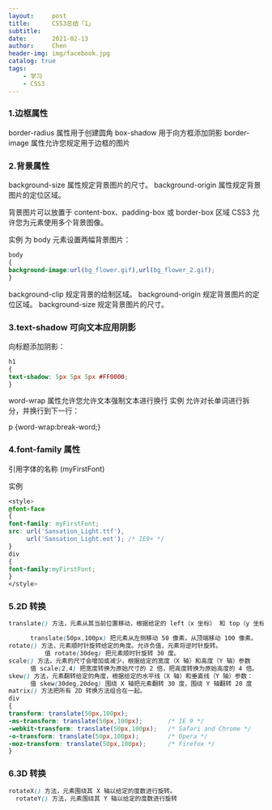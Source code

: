 ```yaml
---
layout:     post
title:      CSS3总结「1」
subtitle:   
date:       2021-02-13
author:     Chen
header-img: img/facebook.jpg
catalog: true
tags:
    - 学习
    - CSS3
---
```


### 1.边框属性

border-radius 属性用于创建圆角
box-shadow 用于向方框添加阴影
border-image 属性允许您规定用于边框的图片

### 2.背景属性

background-size 属性规定背景图片的尺寸。
background-origin 属性规定背景图片的定位区域。

背景图片可以放置于 content-box、padding-box 或 border-box 区域
CSS3 允许您为元素使用多个背景图像。

实例
为 body 元素设置两幅背景图片：

```css
body
{ 
background-image:url(bg_flower.gif),url(bg_flower_2.gif);
}
```

background-clip 规定背景的绘制区域。
background-origin 规定背景图片的定位区域。
background-size 规定背景图片的尺寸。

### 3.text-shadow 可向文本应用阴影

向标题添加阴影：

```css
h1
{
text-shadow: 5px 5px 5px #FF0000;
}
```

word-wrap 属性允许您允许文本强制文本进行换行
实例
允许对长单词进行拆分，并换行到下一行：

p {word-wrap:break-word;}

### 4.font-family 属性

引用字体的名称 (myFirstFont)

实例

```css
<style> 
@font-face
{
font-family: myFirstFont;
src: url('Sansation_Light.ttf'),
     url('Sansation_Light.eot'); /* IE9+ */
}
div
{
font-family:myFirstFont;
}
</style>
```

### 5.2D 转换

```css
translate() 方法，元素从其当前位置移动，根据给定的 left（x 坐标） 和 top（y 坐标） 位置参数

      translate(50px,100px) 把元素从左侧移动 50 像素，从顶端移动 100 像素。
rotate() 方法，元素顺时针旋转给定的角度。允许负值，元素将逆时针旋转。
          值 rotate(30deg) 把元素顺时针旋转 30 度。
scale() 方法，元素的尺寸会增加或减少，根据给定的宽度（X 轴）和高度（Y 轴）参数
      值 scale(2,4) 把宽度转换为原始尺寸的 2 倍，把高度转换为原始高度的 4 倍。
skew() 方法，元素翻转给定的角度，根据给定的水平线（X 轴）和垂直线（Y 轴）参数：
      值 skew(30deg,20deg) 围绕 X 轴把元素翻转 30 度，围绕 Y 轴翻转 20 度
matrix() 方法把所有 2D 转换方法组合在一起。
div
{
transform: translate(50px,100px);
-ms-transform: translate(50px,100px);		/* IE 9 */
-webkit-transform: translate(50px,100px);	/* Safari and Chrome */
-o-transform: translate(50px,100px);		/* Opera */
-moz-transform: translate(50px,100px);		/* Firefox */
}
```

### 6.3D 转换

```css
rotateX() 方法，元素围绕其 X 轴以给定的度数进行旋转。
  rotateY() 方法，元素围绕其 Y 轴以给定的度数进行旋转
```